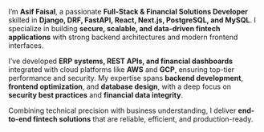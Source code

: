 I’m **Asif Faisal**, a passionate **Full-Stack & Financial Solutions Developer** skilled in **Django, DRF, FastAPI, React, Next.js, PostgreSQL, and MySQL**. I specialize in building **secure, scalable, and data-driven fintech applications** with strong backend architectures and modern frontend interfaces.

I’ve developed **ERP systems, REST APIs, and financial dashboards** integrated with cloud platforms like **AWS** and **GCP**, ensuring top-tier performance and security. My expertise spans **backend development**, **frontend optimization**, and **database design**, with a deep focus on **security best practices** and **financial data integrity**.

Combining technical precision with business understanding, I deliver **end-to-end fintech solutions** that are reliable, efficient, and production-ready.
